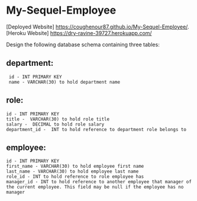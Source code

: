 # My-Sequel-Employee


[Deployed Website] https://coughenour87.github.io/My-Sequel-Employee/.
[Heroku Website] https://dry-ravine-39727.herokuapp.com/ 


Design the following database schema containing three tables:
## department:
     id - INT PRIMARY KEY
     name - VARCHAR(30) to hold department name

## role:
    id - INT PRIMARY KEY
    title -  VARCHAR(30) to hold role title 
    salary -  DECIMAL to hold role salary
    department_id -  INT to hold reference to department role belongs to

## employee:
    id - INT PRIMARY KEY
    first_name - VARCHAR(30) to hold employee first name
    last_name - VARCHAR(30) to hold employee last name
    role_id - INT to hold reference to role employee has    
    manager_id - INT to hold reference to another employee that manager of the current employee. This field may be null if the employee has no manager